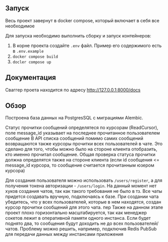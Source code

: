 ## Запуск
Весь проект завернут в docker compose, который включает в себя все необходимое

Для запуска необходимо выполнить сборку и запуск контейнеров:

1. В корне проекта создайте `.env` файл. Пример его содержимого есть в `.env.example`
2. `docker compose build`
3. `docler compose up`


## Документация
Сваггер проета находится по адресу http://127.0.0.1:8000/docs


## Обзор
Построена база данных на PostgresSQL с миграциями Alembic.

Статус прочитки сообщений определятеся по курсорам (ReadCursor), поле message_id указывает на последнее прочитанное пользователем сообщение
В API списка сообщений помимо самих сообщений возвращаются также курсоры прочитки всех пользователей в чате. Это сделано для того, чтобы можно было на стороне клиента отобразить, кто именно прочитал сообщение. Общая проверка статуса прочитки должна определятся также на стороне клиента (если id сообщения <= message_id курсора, то сообщение считается прочитанным юзером курсора)

Для создания пользователя можно использовать `/users/register`, а для получения токена авторизации - `/users/login`. 
На данный момент нет хуков создания чатов, так как такого требования не было в тз. Все чаты придется создавать вручную, подключаясь к базе. При создании чата убедитесь, что у всех пользователей, которые в нем находятся, создан курсор прочитки сообщений для этого чата.
пер
Также на данном этапе проект плохо горизонтально масштабируется, так как менеджер сокетов лежит в оперативной памяти одного инстанса. Если будет поднято два, то сообщения будут доходить не до всех пользователей/чатов. Проблему можно решить, например, подключив Redis PubSub для передачи данных между инстансами приложения
